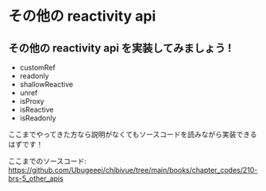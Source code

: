 # その他の reactivity api

## その他の reactivity api を実装してみましょう !

- customRef
- readonly
- shallowReactive
- unref
- isProxy
- isReactive
- isReadonly

ここまでやってきた方なら説明がなくてもソースコードを読みながら実装できるはずです！

ここまでのソースコード:  
https://github.com/Ubugeeei/chibivue/tree/main/books/chapter_codes/210-brs-5_other_apis
